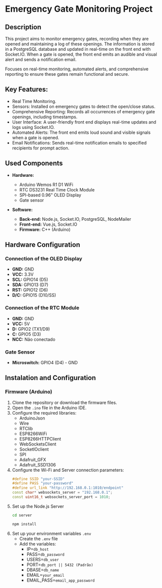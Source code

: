 # Emergency Gate Monitoring Project

## Description

This project aims to monitor emergency gates, recording when they are opened and maintaining a log of these openings. The information is stored in a PostgreSQL database and updated in real-time on the front end with Socket.IO. When a gate is opened, the front end emits an audible and visual alert and sends a notification email.

Focuses on real-time monitoring, automated alerts, and comprehensive reporting to ensure these gates remain functional and secure.

## Key Features:

- Real Time Monitoring.
- Sensors: Installed on emergency gates to detect the open/close status.
- Comprehensive Reporting: Records all occurrences of emergency gate openings, including timestamps.
- User Interface: A user-friendly front end displays real-time updates and logs using Socket.IO.
- Automated Alerts: The front end emits loud sound and visible signals when a gate is opened.
- Email Notifications: Sends real-time notification emails to specified recipients for prompt action.

## Used Components

- **Hardware:**

  - Arduino Wemos R1 D1 WiFi
  - RTC DS3231 Real Time Clock Module
  - SPI-based 0.96" OLED Display
  - Gate sensor

- **Software:**
  - **Back-end:** Node.js, Socket.IO, PostgreSQL, NodeMailer
  - **Front-end:** Vue.js, Socket.IO
  - **Firmware:** C++ (Arduino)

## Hardware Configuration

### Connection of the OLED Display

- **GND:** GND
- **VCC:** 3.3V
- **SCL:** GPIO14 (D5)
- **SDA:** GPIO13 (D7)
- **RST:** GPIO12 (D6)
- **D/C:** GPIO15 (D10/SS)

### Connection of the RTC Module

- **GND:** GND
- **VCC:** 5V
- **D:** GPIO2 (TX1/D9)
- **C:** GPIO5 (D3)
- **NCC:** Não conectado

### Gate Sensor

- **Microswitch:** GPIO4 (D4) - GND

## Instalation and Configuration

### Firmware (Arduino)

1. Clone the repository or download the firmware files.
2. Open the `.ino` file in the Arduino IDE.
3. Configure the required libraries:
   - ArduinoJson
   - Wire
   - RTClib
   - ESP8266WiFi
   - ESP8266HTTPClient
   - WebSocketsClient
   - SocketIOclient
   - SPI
   - Adafruit_GFX
   - Adafruit_SSD1306
4. Configure the Wi-Fi and Server connection parameters:
   ```cpp
   #define SSID "your-SSID"
   #define PASS "your-password"
   #define url_link "http://192.168.0.1:1010/endpoint"
   const char* websockets_server = "192.168.0.1";
   const uint16_t websockets_server_port = 1010;
   ```
5. Set up the Node.js Server
   ```bash
   cd server
   ```
   ```bash
   npm install
   ```
6. Set up your environment variables `.env`
   - Create the `.env` file
   - Add the variables:
     - IP=`db_host`
     - PASS=`db_password`
     - USERS=`db_user`
     - PORT=`db_port || 5432 (Padrão)`
     - DBASE=`db_name`
     - EMAIL=`your_email`
     - EMAIL_PASS=`email_app_password`
